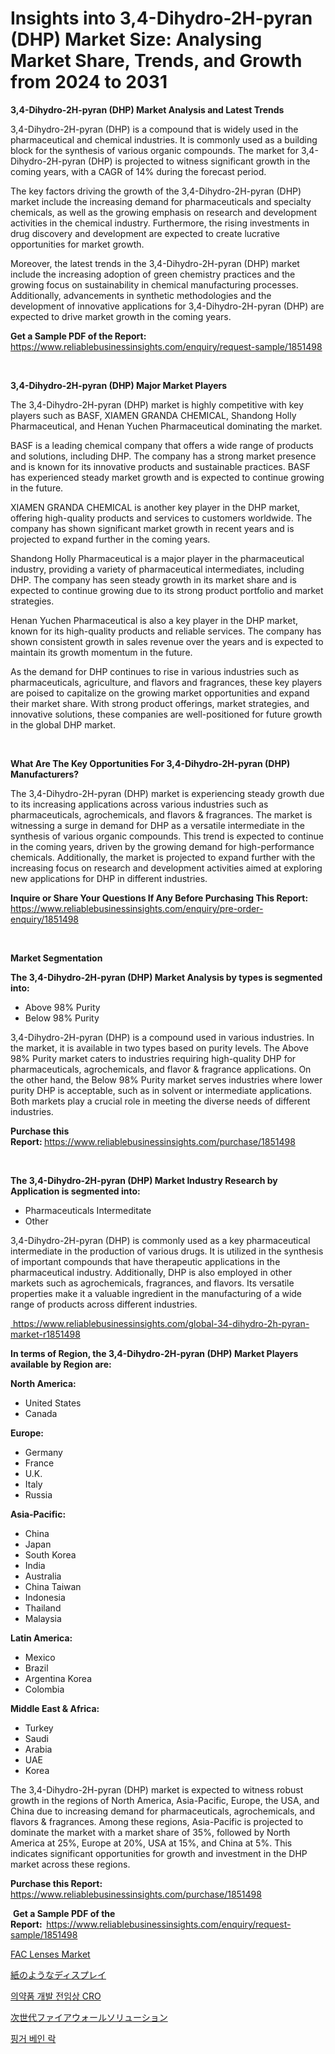 <p><h1>Insights into 3,4-Dihydro-2H-pyran (DHP) Market Size: Analysing Market Share, Trends, and Growth from 2024 to 2031</h1></p><p><strong>3,4-Dihydro-2H-pyran (DHP) Market Analysis and Latest Trends</strong></p>
<p><p>3,4-Dihydro-2H-pyran (DHP) is a compound that is widely used in the pharmaceutical and chemical industries. It is commonly used as a building block for the synthesis of various organic compounds. The market for 3,4-Dihydro-2H-pyran (DHP) is projected to witness significant growth in the coming years, with a CAGR of 14% during the forecast period.</p><p>The key factors driving the growth of the 3,4-Dihydro-2H-pyran (DHP) market include the increasing demand for pharmaceuticals and specialty chemicals, as well as the growing emphasis on research and development activities in the chemical industry. Furthermore, the rising investments in drug discovery and development are expected to create lucrative opportunities for market growth.</p><p>Moreover, the latest trends in the 3,4-Dihydro-2H-pyran (DHP) market include the increasing adoption of green chemistry practices and the growing focus on sustainability in chemical manufacturing processes. Additionally, advancements in synthetic methodologies and the development of innovative applications for 3,4-Dihydro-2H-pyran (DHP) are expected to drive market growth in the coming years.</p></p>
<p><strong>Get a Sample PDF of the Report:&nbsp;</strong> <a href="https://www.reliablebusinessinsights.com/enquiry/request-sample/1851498">https://www.reliablebusinessinsights.com/enquiry/request-sample/1851498</a></p>
<p>&nbsp;</p>
<p><strong>3,4-Dihydro-2H-pyran (DHP) Major Market Players</strong></p>
<p><p>The 3,4-Dihydro-2H-pyran (DHP) market is highly competitive with key players such as BASF, XIAMEN GRANDA CHEMICAL, Shandong Holly Pharmaceutical, and Henan Yuchen Pharmaceutical dominating the market. </p><p>BASF is a leading chemical company that offers a wide range of products and solutions, including DHP. The company has a strong market presence and is known for its innovative products and sustainable practices. BASF has experienced steady market growth and is expected to continue growing in the future. </p><p>XIAMEN GRANDA CHEMICAL is another key player in the DHP market, offering high-quality products and services to customers worldwide. The company has shown significant market growth in recent years and is projected to expand further in the coming years. </p><p>Shandong Holly Pharmaceutical is a major player in the pharmaceutical industry, providing a variety of pharmaceutical intermediates, including DHP. The company has seen steady growth in its market share and is expected to continue growing due to its strong product portfolio and market strategies. </p><p>Henan Yuchen Pharmaceutical is also a key player in the DHP market, known for its high-quality products and reliable services. The company has shown consistent growth in sales revenue over the years and is expected to maintain its growth momentum in the future. </p><p>As the demand for DHP continues to rise in various industries such as pharmaceuticals, agriculture, and flavors and fragrances, these key players are poised to capitalize on the growing market opportunities and expand their market share. With strong product offerings, market strategies, and innovative solutions, these companies are well-positioned for future growth in the global DHP market.</p></p>
<p>&nbsp;</p>
<p><strong>What Are The Key Opportunities For 3,4-Dihydro-2H-pyran (DHP) Manufacturers?</strong></p>
<p><p>The 3,4-Dihydro-2H-pyran (DHP) market is experiencing steady growth due to its increasing applications across various industries such as pharmaceuticals, agrochemicals, and flavors & fragrances. The market is witnessing a surge in demand for DHP as a versatile intermediate in the synthesis of various organic compounds. This trend is expected to continue in the coming years, driven by the growing demand for high-performance chemicals. Additionally, the market is projected to expand further with the increasing focus on research and development activities aimed at exploring new applications for DHP in different industries.</p></p>
<p><strong>Inquire or Share Your Questions If Any Before Purchasing This Report:</strong> <a href="https://www.reliablebusinessinsights.com/enquiry/pre-order-enquiry/1851498">https://www.reliablebusinessinsights.com/enquiry/pre-order-enquiry/1851498</a></p>
<p>&nbsp;</p>
<p><strong>Market Segmentation</strong></p>
<p><strong>The 3,4-Dihydro-2H-pyran (DHP) Market Analysis by types is segmented into:</strong></p>
<p><ul><li>Above 98% Purity</li><li>Below 98% Purity</li></ul></p>
<p><p>3,4-Dihydro-2H-pyran (DHP) is a compound used in various industries. In the market, it is available in two types based on purity levels. The Above 98% Purity market caters to industries requiring high-quality DHP for pharmaceuticals, agrochemicals, and flavor & fragrance applications. On the other hand, the Below 98% Purity market serves industries where lower purity DHP is acceptable, such as in solvent or intermediate applications. Both markets play a crucial role in meeting the diverse needs of different industries.</p></p>
<p><strong>Purchase this Report:&nbsp;</strong><a href="https://www.reliablebusinessinsights.com/purchase/1851498">https://www.reliablebusinessinsights.com/purchase/1851498</a></p>
<p>&nbsp;</p>
<p><strong>The 3,4-Dihydro-2H-pyran (DHP) Market Industry Research by Application is segmented into:</strong></p>
<p><ul><li>Pharmaceuticals Intermeditate</li><li>Other</li></ul></p>
<p><p>3,4-Dihydro-2H-pyran (DHP) is commonly used as a key pharmaceutical intermediate in the production of various drugs. It is utilized in the synthesis of important compounds that have therapeutic applications in the pharmaceutical industry. Additionally, DHP is also employed in other markets such as agrochemicals, fragrances, and flavors. Its versatile properties make it a valuable ingredient in the manufacturing of a wide range of products across different industries.</p></p>
<p><a href="https://www.reliablebusinessinsights.com/global-34-dihydro-2h-pyran-market-r1851498">&nbsp;https://www.reliablebusinessinsights.com/global-34-dihydro-2h-pyran-market-r1851498</a></p>
<p><strong>In terms of Region, the 3,4-Dihydro-2H-pyran (DHP) Market Players available by Region are:</strong></p>
<p>
    <p> <strong> North America: </strong>
        <ul>
            <li>United States</li>
            <li>Canada</li>
        </ul>
        </p> 
    <p> <strong> Europe: </strong>
        <ul>
            <li>Germany</li>
            <li>France</li>
            <li>U.K.</li>
            <li>Italy</li>
            <li>Russia</li>
        </ul>
        </p> 
    <p> <strong> Asia-Pacific: </strong>
        <ul>
            <li>China</li>
            <li>Japan</li>
            <li>South Korea</li>
            <li>India</li>
            <li>Australia</li>
            <li>China Taiwan</li>
            <li>Indonesia</li>
            <li>Thailand</li>
            <li>Malaysia</li>
        </ul>
        </p> 
    <p> <strong> Latin America: </strong>
        <ul>
            <li>Mexico</li>
            <li>Brazil</li>
            <li>Argentina Korea</li>
            <li>Colombia</li>
        </ul>
        </p> 
    <p> <strong> Middle East & Africa: </strong>
        <ul>
            <li>Turkey</li>
            <li>Saudi</li>
            <li>Arabia</li>
            <li>UAE</li>
            <li>Korea</li>
        </ul>
    </p>
    </p>
<p><p>The 3,4-Dihydro-2H-pyran (DHP) market is expected to witness robust growth in the regions of North America, Asia-Pacific, Europe, the USA, and China due to increasing demand for pharmaceuticals, agrochemicals, and flavors & fragrances. Among these regions, Asia-Pacific is projected to dominate the market with a market share of 35%, followed by North America at 25%, Europe at 20%, USA at 15%, and China at 5%. This indicates significant opportunities for growth and investment in the DHP market across these regions.</p></p>
<p><strong>Purchase this Report: </strong><a href="https://www.reliablebusinessinsights.com/purchase/1851498">https://www.reliablebusinessinsights.com/purchase/1851498</a></p>
<p>&nbsp;<strong>Get a Sample PDF of the Report:&nbsp;&nbsp;</strong><a href="https://www.reliablebusinessinsights.com/enquiry/request-sample/1851498">https://www.reliablebusinessinsights.com/enquiry/request-sample/1851498</a></p>
<p><strong></strong></p>
<p><p><a href="https://www.linkedin.com/pulse/decoding-fac-lenses-market-metrics-share-trends-growth-patterns-xfatf">FAC Lenses Market</a></p><p><a href="https://medium.com/@chelsealowe1964/%E7%94%A8%E7%B4%99%E3%81%AE%E3%82%88%E3%81%86%E3%81%AA%E3%83%87%E3%82%A3%E3%82%B9%E3%83%97%E3%83%AC%E3%82%A4%E3%81%AE%E5%B8%82%E5%A0%B4%E8%A6%8F%E6%A8%A1-cagr-%E3%83%88%E3%83%AC%E3%83%B3%E3%83%89-2024-2030-c6ae156e720b">紙のようなディスプレイ</a></p><p><a href="https://medium.com/@pepo3k/%EC%95%BD%EB%AC%BC%EA%B0%9C%EB%B0%9C-%EC%A0%84%EC%9E%84%EC%83%81-cro-%EC%8B%9C%EC%9E%A5-%EC%8B%9C%EC%9E%A5-%EC%A0%90%EC%9C%A0%EC%9C%A8-%EC%8B%9C%EC%9E%A5-%EB%8F%99%ED%96%A5-%EA%B7%B8%EB%A6%AC%EA%B3%A0-%EB%AF%B8%EB%9E%98-%EC%84%B1%EC%9E%A5-%ED%83%90%EC%83%89-ac693590b5cb">의약품 개발 전임상 CRO</a></p><p><a href="https://medium.com/@colinom7865/%E6%AC%A1%E4%B8%96%E4%BB%A3%E3%83%95%E3%82%A1%E3%82%A4%E3%82%A2%E3%82%A6%E3%82%A9%E3%83%BC%E3%83%AB%E3%82%BD%E3%83%AA%E3%83%A5%E3%83%BC%E3%82%B7%E3%83%A7%E3%83%B3%E5%B8%82%E5%A0%B4%E3%81%AE%E8%A6%8F%E6%A8%A1%E3%81%AF-%E4%B8%96%E7%95%8C%E3%81%AE%E7%94%A3%E6%A5%AD%E3%81%AB%E3%81%8A%E3%81%91%E3%82%8B%E6%9C%80%E9%81%A9%E3%81%AA%E3%83%9E%E3%83%BC%E3%82%B1%E3%83%86%E3%82%A3%E3%83%B3%E3%82%B0%E3%83%81%E3%83%A3%E3%83%8D%E3%83%AB%E3%82%92%E6%98%8E%E3%82%89%E3%81%8B%E3%81%AB%E3%81%97%E3%81%BE%E3%81%99-b72bdbae8691">次世代ファイアウォールソリューション</a></p><p><a href="https://medium.com/@angelardelean202220221/%EC%86%90%EA%B0%80%EB%9D%BD-%EC%A0%95%EB%A7%A5-%EC%9E%A0%EA%B8%88-%EC%8B%9C%EC%9E%A5-%EC%A0%84%EB%A7%9D-%EC%82%B0%EC%97%85-%EA%B0%9C%EC%9A%94-%EB%B0%8F-%EC%98%88%EC%B8%A1-2024-2031-0a14426f80a1">핑거 베인 락</a></p></p>